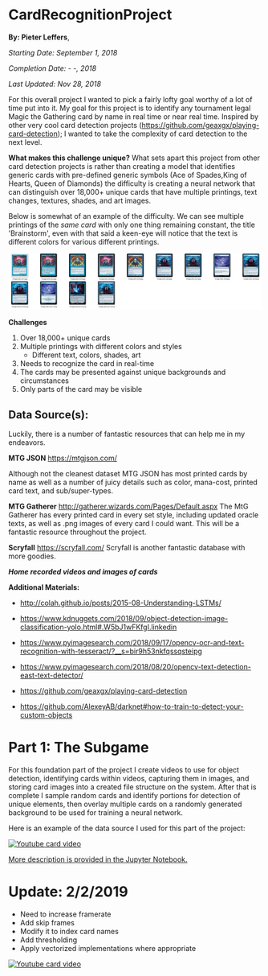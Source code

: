 ﻿# CardRecognitionProject
 
**By: Pieter Leffers**,

*Starting Date: September 1, 2018*

*Completion Date: - -, 2018*

*Last Updated: Nov 28, 2018*

For this overall project I wanted to pick a fairly lofty goal worthy of a lot of time put into it. My goal for this project is to identify any tournament legal Magic the Gathering card by name in real time or near real time. Inspired by other very cool card detection projects (https://github.com/geaxgx/playing-card-detection); I wanted to take the complexity of card detection to the next level.

**What makes this challenge unique?**
What sets apart this project from other card detection projects is rather than creating a model that identifies generic cards with pre-defined generic symbols (Ace of Spades,King of Hearts, Queen of Diamonds) the difficulty is creating a neural network that can distinguish over 18,000+ unique cards that have multiple printings, text changes, textures, shades, and art images. 

Below is somewhat of an example of the difficulty. We can see multiple printings of the *same card* with only one thing remaining constant, the title 'Brainstorm', even with that said a keen-eye will notice that the text is different colors for various different printings.

![alt text](https://github.com/pmleffers/CardRecognitionProject/blob/master/Brainstorms.jpg)

**Challenges**
1. Over 18,000+ unique cards
2. Multiple printings with different colors and styles
    - Different text, colors, shades, art
3. Needs to recognize the card in real-time
4. The cards may be presented against unique backgrounds and circumstances 
5. Only parts of the card may be visible

Data Source(s):
-----------
Luckily, there is a number of fantastic resources that can help me in my endeavors.

**MTG JSON**
https://mtgjson.com/

Although not the cleanest dataset MTG JSON has most printed cards by name as well as a number of juicy details such as color, mana-cost, printed card text, and sub/super-types.

**MTG Gatherer**
http://gatherer.wizards.com/Pages/Default.aspx
The MtG Gatherer has every printed card in every set style, including updated oracle texts, as well as .png images of every card I could want. This will be a fantastic resource throughout the project. 

**Scryfall**
https://scryfall.com/
Scryfall is another fantastic database with more goodies.

***Home recorded videos and images of cards***

**Additional Materials:**

* http://colah.github.io/posts/2015-08-Understanding-LSTMs/

* https://www.kdnuggets.com/2018/09/object-detection-image-classification-yolo.html#.W5bJ1wFKfgI.linkedin

* https://www.pyimagesearch.com/2018/09/17/opencv-ocr-and-text-recognition-with-tesseract/?__s=bir9h53nkfqssqsteipg

* https://www.pyimagesearch.com/2018/08/20/opencv-text-detection-east-text-detector/

* https://github.com/geaxgx/playing-card-detection

* https://github.com/AlexeyAB/darknet#how-to-train-to-detect-your-custom-objects

Part 1: The Subgame
================
For this foundation part of the project I create videos to use for object detection, identifying cards within videos, capturing them in images, and storing card images into a created file structure on the system. After that is complete I sample random cards and identify portions for detection of unique elements, then overlay multiple cards on a randomly generated background to be used for training a neural network.

Here is an example of the data source I used for this part of the project:

[![Youtube card video](https://github.com/pmleffers/CardRecognitionProjectPart1/blob/master/YoutubeThumb.jpg)](https://www.youtube.com/watch?v=uHIOnX9ktjs)

[More description is provided in the Jupyter Notebook.](http://nbviewer.jupyter.org/github/pmleffers/CardRecognitionProjectPart1/blob/master/MtG_Card_Recognition_Subgame.ipynb)


                            
                                       
                                            

Update: 2/2/2019
================
* Need to increase framerate
* Add skip frames
* Modify it to index card names 
* Add thresholding
* Apply vectorized implementations where appropriate

[![Youtube card video](https://github.com/pmleffers/CardRecognitionProjectPart1/blob/master/updateImage.jpg)](https://www.youtube.com/watch?v=tTXB3zKv8iU&feature=youtu.be)
